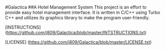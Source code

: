 #Galactica
##A Hotel Management System
This project is an effort to provide easy hotel management interface.
It is written in C/C++ using Turbo C++ and utilizes its graphics library to make the program user-friendly.

[INSTRUCTIONS] (https://github.com/j809/Galactica/blob/master/INTSTRUCTIONS.txt)

[LICENSE] (https://github.com/j809/Galactica/blob/master/LICENSE.txt)